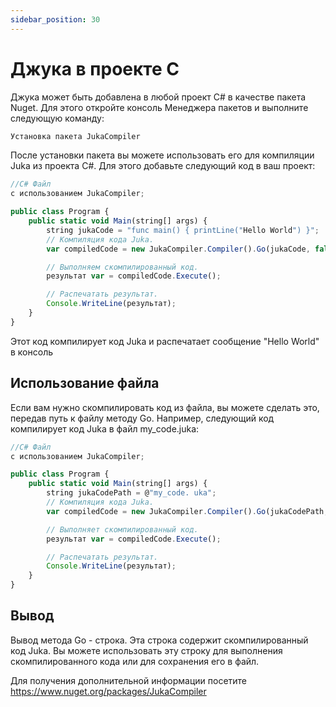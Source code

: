 ```yaml
---
sidebar_position: 30
---
```


# Джука в проекте C


Джука может быть добавлена в любой проект C# в качестве пакета Nuget. Для этого откройте консоль Менеджера пакетов и выполните следующую команду:

```jsx
Установка пакета JukaCompiler
```

После установки пакета вы можете использовать его для компиляции Juka из проекта C#. Для этого добавьте следующий код в ваш проект:

```jsx
//C# Файл
с использованием JukaCompiler;

public class Program {
    public static void Main(string[] args) {
        string jukaCode = "func main() { printLine("Hello World") }";
        // Компиляция кода Juka.
        var compiledCode = new JukaCompiler.Compiler().Go(jukaCode, false);

        // Выполняем скомпилированный код.
        результат var = compiledCode.Execute();

        // Распечатать результат.
        Console.WriteLine(результат);
    }
}
```
Этот код компилирует код Juka и распечатает сообщение "Hello World" в консоль

## Использование файла
Если вам нужно скомпилировать код из файла, вы можете сделать это, передав путь к файлу методу Go. Например, следующий код компилирует код Juka в файл my_code.juka:

```jsx
//C# Файл
с использованием JukaCompiler;

public class Program {
    public static void Main(string[] args) {
        string jukaCodePath = @"my_code. uka";
        // Компиляция кода Juka.
        var compiledCode = new JukaCompiler.Compiler().Go(jukaCodePath, false);

        // Выполняет скомпилированный код.
        результат var = compiledCode.Execute();

        // Распечатать результат.
        Console.WriteLine(результат);
    }
}
```

## Вывод
Вывод метода Go - строка. Эта строка содержит скомпилированный код Juka. Вы можете использовать эту строку для выполнения скомпилированного кода или для сохранения его в файл.

Для получения дополнительной информации посетите https://www.nuget.org/packages/JukaCompiler
 